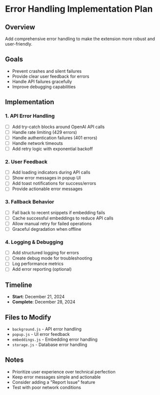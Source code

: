 # Error Handling Implementation Plan

## Overview
Add comprehensive error handling to make the extension more robust and user-friendly.

## Goals
- Prevent crashes and silent failures
- Provide clear user feedback for errors
- Handle API failures gracefully
- Improve debugging capabilities

## Implementation

### 1. API Error Handling
- [ ] Add try-catch blocks around OpenAI API calls
- [ ] Handle rate limiting (429 errors)
- [ ] Handle authentication failures (401 errors)
- [ ] Handle network timeouts
- [ ] Add retry logic with exponential backoff

### 2. User Feedback
- [ ] Add loading indicators during API calls
- [ ] Show error messages in popup UI
- [ ] Add toast notifications for success/errors
- [ ] Provide actionable error messages

### 3. Fallback Behavior
- [ ] Fall back to recent snippets if embedding fails
- [ ] Cache successful embeddings to reduce API calls
- [ ] Allow manual retry for failed operations
- [ ] Graceful degradation when offline

### 4. Logging & Debugging
- [ ] Add structured logging for errors
- [ ] Create debug mode for troubleshooting
- [ ] Log performance metrics
- [ ] Add error reporting (optional)

## Timeline
- **Start**: December 21, 2024
- **Complete**: December 28, 2024

## Files to Modify
- `background.js` - API error handling
- `popup.js` - UI error feedback
- `embeddings.js` - Embedding error handling
- `storage.js` - Database error handling

## Notes
- Prioritize user experience over technical perfection
- Keep error messages simple and actionable
- Consider adding a "Report Issue" feature
- Test with poor network conditions 